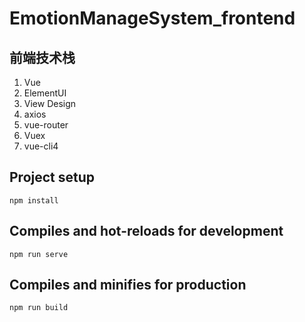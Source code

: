 # EmotionManageSystem_frontend

## 前端技术栈

1. Vue
2. ElementUI
3. View Design
4. axios
5. vue-router
6. Vuex
7. vue-cli4

## Project setup
```
npm install
```

## Compiles and hot-reloads for development
```
npm run serve
```

## Compiles and minifies for production
```
npm run build
```
